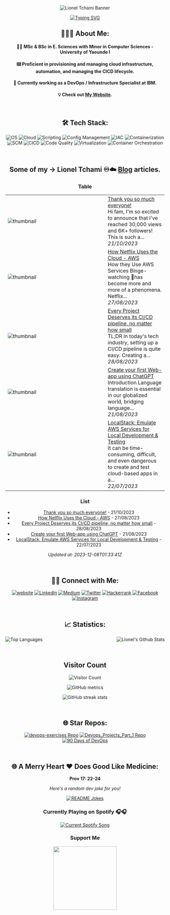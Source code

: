 <div align="center">

![Lionel Tchami Banner](https://res.cloudinary.com/dvdi2oaso/image/upload/v1670328710/GithubProfile/avento_mz8ci4.gif)

[![Typing SVG](https://readme-typing-svg.demolab.com?font=Josefin+Sans&size=30&duration=1500&pause=500&color=59C8BB&width=400&lines&height=50&lines=Hello,+Nice+to+Meet+you...%F0%9F%98%83;I+am+LIONEL+TCHAMI;DevOps+Consultant+@+IBM)](https://git.io/typing-svg)

## 👨🏻‍💻 About Me:

#### 👨‍🎓 MSc & BSc in E. Sciences with Minor in Computer Sciences - University of Yaounde I

#### ⌨️ Proficient in provisioning and managing cloud infrastructure, automation, and managing the CICD lifecycle.

#### 🌱 Currently working as a DevOps / Infrastructure Specialist at IBM.

#### 💡 Check out [My Website](https://softwaresennin.dev/).

&nbsp; &nbsp;
&nbsp; &nbsp;

## 🛠 Tech Stack:

![OS](https://img.shields.io/badge/OS-Linux%20%7C%20Windows%20%7C%20MacOS-red)
![Cloud](https://img.shields.io/badge/Cloud-AWS%20%7C%20Azure%20%7C%20GCP-blue)
![Scripting](https://img.shields.io/badge/Scripting-PowerShell%20%7C%20Shell-lemon)
![Config Management](https://img.shields.io/badge/Config%20Management-Ansible-black)
![IAC](https://img.shields.io/badge/IAC-Terraform-teal)
![Containerization](https://img.shields.io/badge/Containerization-Docker-azure)
![SCM](https://img.shields.io/badge/SCM-Github%20%7C%20BitBucket%20%7C%20GitLab-orange)
![CICD](https://img.shields.io/badge/CICD-Jenkins%20%7C%20Azure%20DevOps-yellow)
![Code Quality](https://img.shields.io/badge/Code%20Quality-SonarQube/Cloud-violet)
![Virtualization](https://img.shields.io/badge/Virtualization-Vagrant-skyblue)
![Container Orchestration](https://img.shields.io/badge/Orchestration-Kubernetes-blue)

&nbsp; &nbsp;
&nbsp; &nbsp;

## Some of my -> Lionel Tchami ♾️☁️ [Blog](dev.to/softwaresennin) articles.

### Table


<table>
        <tr>
            <td width="300px"><img src="https://res.cloudinary.com/practicaldev/image/fetch/s--dWza8QGr--/c_imagga_scale,f_auto,fl_progressive,h_420,q_66,w_1000/https://dev-to-uploads.s3.amazonaws.com/uploads/articles/8985inuwxibsv88wlwsr.gif" alt="thumbnail"></td>
            <td>
                <a href="https://dev.to/softwaresennin/thank-you-so-much-everyone-p7j">Thank you so much everyone!</a>
                <div>Hi fam, I&#39;m so excited to announce that I&#39;ve reached 30,000 views and 6K&#43; followers! This is such a...</div>
                <div><i>21/10/2023</i></div>
            </td>
        </tr>
        <tr>
            <td width="300px"><img src="https://res.cloudinary.com/practicaldev/image/fetch/s--3JjxR4-r--/c_imagga_scale,f_auto,fl_progressive,h_420,q_auto,w_1000/https://dev-to-uploads.s3.amazonaws.com/uploads/articles/h6of5pfchsmpu7iurjtd.png" alt="thumbnail"></td>
            <td>
                <a href="https://dev.to/aws-builders/how-netflix-uses-the-cloud-aws-191c">How Netflix Uses the Cloud - AWS</a>
                <div>How they Use AWS Services   Binge-watching 🍿has become more and more of a phenomena. Netflix...</div>
                <div><i>27/08/2023</i></div>
            </td>
        </tr>
        <tr>
            <td width="300px"><img src="https://res.cloudinary.com/practicaldev/image/fetch/s--CksphwCH--/c_imagga_scale,f_auto,fl_progressive,h_420,q_auto,w_1000/https://dev-to-uploads.s3.amazonaws.com/uploads/articles/tmcfnb132zrgxgpnfix8.jpg" alt="thumbnail"></td>
            <td>
                <a href="https://dev.to/aws-builders/every-project-deserves-its-cicd-pipeline-no-matter-how-small-19j9">Every Project Deserves its CI/CD pipeline, no matter how small</a>
                <div>TL;DR   In today&#39;s tech industry, setting up a CI/CD pipeline is quite easy. Creating a...</div>
                <div><i>28/08/2023</i></div>
            </td>
        </tr>
        <tr>
            <td width="300px"><img src="https://res.cloudinary.com/practicaldev/image/fetch/s--K69CfaQk--/c_imagga_scale,f_auto,fl_progressive,h_420,q_auto,w_1000/https://dev-to-uploads.s3.amazonaws.com/uploads/articles/um9yc5jchgdqn03f59bu.png" alt="thumbnail"></td>
            <td>
                <a href="https://dev.to/softwaresennin/create-your-first-web-app-using-chatgpt-2174">Create your first Web-app using ChatGPT</a>
                <div>Introduction   Language translation is essential in our globalized world, bridging language...</div>
                <div><i>21/08/2023</i></div>
            </td>
        </tr>
        <tr>
            <td width="300px"><img src="https://res.cloudinary.com/practicaldev/image/fetch/s--UrbvOo7j--/c_imagga_scale,f_auto,fl_progressive,h_420,q_auto,w_1000/https://dev-to-uploads.s3.amazonaws.com/uploads/articles/9lqleb1wzb02sau8m8v1.jpg" alt="thumbnail"></td>
            <td>
                <a href="https://dev.to/aws-builders/localstack-emulate-aws-services-for-local-development-testing-eoj">LocalStack: Emulate AWS Services for Local Development &amp; Testing</a>
                <div>It can be time-consuming, difficult, and even dangerous to create and test cloud-based apps in a...</div>
                <div><i>22/07/2023</i></div>
            </td>
        </tr>
</table>


### List

- [Thank you so much everyone!](https://dev.to/softwaresennin/thank-you-so-much-everyone-p7j) - 21/10/2023
- [How Netflix Uses the Cloud - AWS](https://dev.to/aws-builders/how-netflix-uses-the-cloud-aws-191c) - 27/08/2023
- [Every Project Deserves its CI/CD pipeline, no matter how small](https://dev.to/aws-builders/every-project-deserves-its-cicd-pipeline-no-matter-how-small-19j9) - 28/08/2023
- [Create your first Web-app using ChatGPT](https://dev.to/softwaresennin/create-your-first-web-app-using-chatgpt-2174) - 21/08/2023
- [LocalStack: Emulate AWS Services for Local Development &amp; Testing](https://dev.to/aws-builders/localstack-emulate-aws-services-for-local-development-testing-eoj) - 22/07/2023

*Updated at: 2023-12-08T01:33:41Z*


&nbsp; &nbsp;
&nbsp; &nbsp;

## 🤝🏻 Connect with Me:

[![website](https://img.shields.io/badge/Website-www.apotitech.com-green?style=flat&logo=Google-Chrome)](https://www.apotitech.com)
[![LinkedIn](https://img.shields.io/badge/LinkedIn-Lionel_Tchami-blue?style=flat&logo=linkedin)](https://linkedin.com/in/lionel-tchami)
[![Medium](https://img.shields.io/badge/Medium-Lionel_Tchami-black?style=flat&logo=medium)](https://www.medium.com/lioneltchami/)
[![Twitter](https://img.shields.io/badge/Twitter-lionel_tchami-blue?style=flat&logo=twitter)](https://www.twitter.com/lionel_tchami/)
[![Hackerrank](https://img.shields.io/badge/Hackerrank-apotitech-green?style=flat&logo=hackerrank)](https://www.hackerrank.com/apotitech)
[![Facebook](https://img.shields.io/badge/Facebook-apotitech-blue?style=flat&logo=facebook)](https://www.facebook.com/apotitech)
[![Instagram](https://img.shields.io/badge/Instagram-apotitech-purple?style=flat&logo=instagram)](https://www.instagram.com/apotitech/)

&nbsp; &nbsp;
&nbsp; &nbsp;

## 📈 Statistics:

<img align="left" src="https://github-readme-stats.vercel.app/api/top-langs/?username=apotitech&theme=tokyonight&langs_count=12&layout=compact&hide=Jupyter%20Notebook,html,css" alt="Top Languages">

<img align="right" src="https://github-readme-stats.vercel.app/api?username=apotitech&include_all_commits=true&count_private=true&show_icons=true&line_height=20&title_color=7A7ADB&icon_color=2234AE&text_color=D3D3D3&bg_color=0,000000,130F40" alt="Lionel's Github Stats">


<br clear="left"/>

&nbsp; &nbsp;

## Visitor Count
![Visitor Count](https://profile-counter.glitch.me/{apotitech}/count.svg)

![GitHub metrics](https://metrics.lecoq.io/apotitech)

![GitHub streak stats](https://github-readme-streak-stats.herokuapp.com/?user=apotitech&theme=black-ice&hide_border=true&stroke=0000&background=060A0CD0)  


&nbsp; &nbsp;

## 🌐 Star Repos:

[![devops-exercises Repo](https://github-readme-stats.vercel.app/api/pin/?username=apotitech&repo=devops-exercises)](https://github.com/apotitech/devops-exercises)
[![Devops_Projects_Part_1 Repo](https://github-readme-stats.vercel.app/api/pin/?username=apotitech&repo=Devops_Projects_Part_1)](https://github.com/apotitech/Devops_Projects_Part_1)
[![90 Days of DevOps](https://github-readme-stats.vercel.app/api/pin/?username=apotitech&repo=90DaysOfDevOps)](https://github.com/apotitech/90DaysOfDevOps)


&nbsp; &nbsp;
&nbsp; &nbsp;

## 🌐 A Merry Heart ❤️ Does Good Like Medicine:

**Prov 17: 22-24**

<i>Here's a random dev joke for you!</i>

<a href="https://readme-jokes.vercel.app"><img src="https://readme-jokes.vercel.app/api" alt="README Jokes"></a>

### Currently Playing on Spotify 🎧🎧

<a href="https://open.spotify.com/user/maexmmoqb2i3m5ckj2cknj399">
  <img src="https://spotify-readme.vercel.app/api?theme=dark" alt="Current Spotify Song">
</a>


### Support Me
<a href="https://www.buymeacoffee.com/micahshallom"><img src="https://cdn.buymeacoffee.com/buttons/v2/default-yellow.png" width="200" /></a>

</div>
